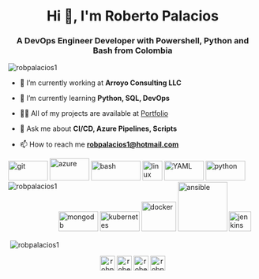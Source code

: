 <h1 align="center">Hi 👋, I'm Roberto Palacios</h1>
<h3 align="center">A DevOps Engineer Developer with Powershell, Python and Bash from Colombia</h3>

<p align="left"> <img src="https://komarev.com/ghpvc/?username=robpalacios1" alt="robpalacios1" /> </p>

- 🔭 I’m currently working at **Arroyo Consulting LLC**

- 🌱 I’m currently learning **Python, SQL, DevOps**

- 👨‍💻 All of my projects are available at [Portfolio](https://robpalacios1.github.io/)

- 💬 Ask me about **CI/CD, Azure Pipelines, Scripts**

- 📫 How to reach me **robpalacios1@hotmail.com**

<p align="left"><img src="https://www.vectorlogo.zone/logos/git-scm/git-scm-ar21.svg" alt="git" width="80" height="40"/> <img
src="https://www.vectorlogo.zone/logos/microsoft_azure/microsoft_azure-ar21.svg" alt="azure" width="80" height="45"/> <img 
src="https://www.vectorlogo.zone/logos/gnu_bash/gnu_bash-official.svg" alt="bash" width="100" height="40"/> <img
src="https://www.vectorlogo.zone/logos/linux/linux-icon.svg" alt="linux" width="40" height="40"/> <img
src="https://www.vectorlogo.zone/logos/yaml/yaml-ar21.svg" alt="YAML" width="80" height="40"/> <img
src="https://www.vectorlogo.zone/logos/python/python-ar21.svg" alt="python" width="80" height="40"/> <img                                     src="https://www.vectorlogo.zone/logos/mongodb/mongodb-ar21.svg" alt="mongodb" width="80" height="40"/> <img                          
src="https://www.vectorlogo.zone/logos/kubernetes/kubernetes-ar21.svg" alt="kubernetes" width="80" height="40"/> <img
src="https://www.vectorlogo.zone/logos/docker/docker-official.svg" alt="docker" width="70" height="60"/> <img                                 
src="https://www.vectorlogo.zone/logos/ansible/ansible-ar21.svg" alt="ansible" width="100" height="100"/> <img           
src="https://www.vectorlogo.zone/logos/jenkins/jenkins-official.svg" alt="jenkins" width="45" height="40"/> <img                                                                                                                
<p><img align="left" src="https://github-readme-stats.vercel.app/api/top-langs/?username=robpalacios1&layout=compact&hide=html" alt="robpalacios1" /></p>

<p>&nbsp;<img align="center" src="https://github-readme-stats.vercel.app/api?username=robpalacios1&show_icons=true" alt="robpalacios1" /></p>

<p align="center">
<a href="https://twitter.com/robpalacios11" target="blank"><img align="center" src="https://cdn.jsdelivr.net/npm/simple-icons@3.0.1/icons/twitter.svg" alt="robpalacios11" height="30" width="30" /></a>
<a href="https://linkedin.com/in/roberto-palacios-32917654" target="blank"><img align="center" src="https://cdn.jsdelivr.net/npm/simple-icons@3.0.1/icons/linkedin.svg" alt="roberto-palacios-32917654" height="30" width="30" /></a>
<a href="https://fb.com/roberto.palacios.397" target="blank"><img align="center" src="https://cdn.jsdelivr.net/npm/simple-icons@3.0.1/icons/facebook.svg" alt="roberto.palacios.397" height="30" width="30" /></a>
<a href="https://www.hackerrank.com/robpalacios1" target="blank"><img align="center" src="https://cdn.jsdelivr.net/npm/simple-icons@3.0.1/icons/hackerrank.svg" alt="robpalacios1" height="30" width="30" /></a>
</p>
